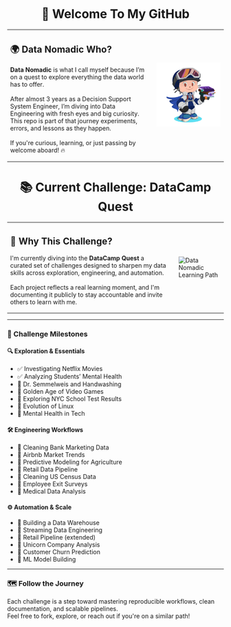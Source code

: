 <div align="center">

  <h1>👋 Welcome To My GitHub</h1>

</div>

<table>
  <tr>
    <td style="vertical-align: top; padding-right: 20px;">
      <h2>🌍 Data Nomadic Who?</h2>
      <p>
        <strong>Data Nomadic</strong> is what I call myself because I’m on a quest to explore everything the data world has to offer.<br/><br/>
        After almost 3 years as a Decision Support System Engineer, I’m diving into Data Engineering with fresh eyes and big curiosity.<br/>
        This repo is part of that journey experiments, errors, and lessons as they happen.<br/><br/>
        If you're curious, learning, or just passing by welcome aboard! 🔥
      </p>
    </td>
    <td>
      <img src="https://github.com/the-data-nomadic/the-data-nomadic/blob/main/p.png" alt="Illustration" width="500"/>
    </td>
  </tr>
</table>

<div align="center">

  <h1>📚 Current Challenge: DataCamp Quest</h1>

</div>

<table>
  <tr>
    <td style="vertical-align: top; padding-right: 20px;">
      <h2>🚀 Why This Challenge?</h2>
      <p>
        I'm currently diving into the <strong>DataCamp Quest</strong> a curated set of challenges designed to sharpen my data skills across exploration, engineering, and automation.<br/><br/>
        Each project reflects a real learning moment, and I'm documenting it publicly to stay accountable and invite others to learn with me.
      </p>
    </td>
    <td>
      <img src="https://github.com/the-data-nomadic/the-data-nomadic/blob/main/datacamp_quest_path.png" alt="Data Nomadic Learning Path" width="450"/>
    </td>
  </tr>
</table>

---

### 🧩 Challenge Milestones

#### 🔍 Exploration & Essentials
- ✅ Investigating Netflix Movies
- ✅ Analyzing Students’ Mental Health
- 🔄 Dr. Semmelweis and Handwashing
- 🔄 Golden Age of Video Games
- 🔄 Exploring NYC School Test Results
- 🔄 Evolution of Linux
- 🔄 Mental Health in Tech

#### 🛠️ Engineering Workflows
- 🔄 Cleaning Bank Marketing Data
- 🔄 Airbnb Market Trends
- 🔄 Predictive Modeling for Agriculture
- 🔄 Retail Data Pipeline
- 🔄 Cleaning US Census Data
- 🔄 Employee Exit Surveys
- 🔄 Medical Data Analysis

#### ⚙️ Automation & Scale
- 🔄 Building a Data Warehouse
- 🔄 Streaming Data Engineering
- 🔄 Retail Pipeline (extended)
- 🔄 Unicorn Company Analysis
- 🔄 Customer Churn Prediction
- 🔄 ML Model Building

---

### 🗺️ Follow the Journey

Each challenge is a step toward mastering reproducible workflows, clean documentation, and scalable pipelines.  
Feel free to fork, explore, or reach out if you're on a similar path!
